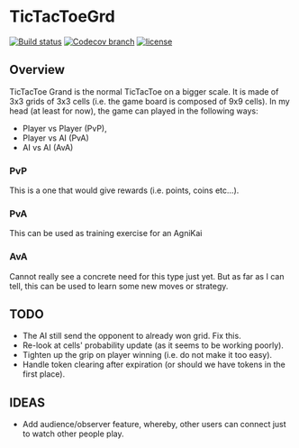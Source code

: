 # TicTacToeGrd

[![Build status](https://ci.appveyor.com/api/projects/status/ipv5c5y04mauw3wy?svg=true)](https://ci.appveyor.com/project/ayaovi/tictactoegrd)
[![Codecov branch](https://img.shields.io/codecov/c/github/ayaovi/TicTacToeGrd/master.svg)](https://codecov.io/gh/ayaovi/TicTacToeGrd)
[![license](https://img.shields.io/github/license/mashape/apistatus.svg)](https://github.com/ayaovi/TicTacToeGrd/blob/master/LICENSE)

## Overview

TicTacToe Grand is the normal TicTacToe on a bigger scale. It is made of 3x3 grids of 3x3 cells (i.e. the game board is composed of 9x9 cells). In my head (at least for now), the game can played in the following ways:

- Player vs Player (PvP),
- Player vs AI (PvA)
- AI vs AI (AvA)

### PvP

This is a one that would give rewards (i.e. points, coins etc...).

### PvA

This can be used as training exercise for an AgniKai

### AvA

Cannot really see a concrete need for this type just yet. But as far as I can tell, this can be used to learn some new moves or strategy.

## TODO

- The AI still send the opponent to already won grid. Fix this.
- Re-look at cells' probability update (as it seems to be working poorly).
- Tighten up the grip on player winning (i.e. do not make it too easy).
- Handle token clearing after expiration (or should we have tokens in the first place).

## IDEAS

- Add audience/observer feature, whereby, other users can connect just to watch other people play.